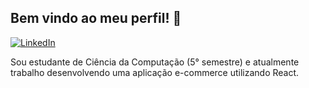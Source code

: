 ## Bem vindo ao meu perfil! 👋

[![LinkedIn](	https://img.shields.io/badge/LinkedIn-0077B5?style=for-the-badge&logo=linkedin&logoColor=white)](https://www.linkedin.com/in/bernardo-damiani-2a4729244/)

Sou estudante de Ciência da Computação (5° semestre) e atualmente trabalho desenvolvendo uma aplicação e-commerce utilizando React.

